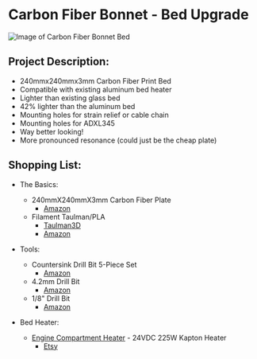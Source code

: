 # Carbon Fiber Bonnet - Bed Upgrade

![Image of Carbon Fiber Bonnet Bed](https://github.com/Leviathan220/Jalopy-3D-Printer/blob/008c8682034c1e5073c3a5e200d2d5d51db17d0b/High-Performance-Parts/Carbon%20Fiber%20Hood/Images/Cabon_Fiber_Bed.jpeg)

## Project Description:
- 240mmx240mmx3mm Carbon Fiber Print Bed
- Compatible with existing aluminum bed heater
- Lighter than existing glass bed
- 42% lighter than the aluminum bed
- Mounting holes for strain relief or cable chain
- Mounting holes for ADXL345
- Way better looking!
- More pronounced resonance (could just be the cheap plate)

## Shopping List:
- The Basics:
  - 240mmX240mmX3mm Carbon Fiber Plate
    - [Amazon](https://amzn.to/3iJEYYG)
  - Filament Taulman/PLA
    - [Taulman3D](https://taulman3d.com/carbonfiberalloynylonfilament.html)
    - [Amazon](https://amzn.to/3Bd31pd)
- Tools:
  - Countersink Drill Bit 5-Piece Set
    - [Amazon](https://amzn.to/3UHoJZ8)
  - 4.2mm Drill Bit
    - [Amazon](https://amzn.to/3hftLym)
  - 1/8" Drill Bit
    - [Amazon](https://amzn.to/3iIsq3C)

- Bed Heater:
  - [Engine Compartment Heater](https://github.com/Leviathan3DPrinting/Jalopy-3D-Printer/tree/main/Custom%20High%20Performance%20Parts/Engine%20Compartment%20Heater) - 24VDC 225W Kapton Heater
    - [Etsy](https://www.etsy.com/listing/1351359610/ender-3jalopy-3d-printer-lightweight?ref=listings_manager_grid)